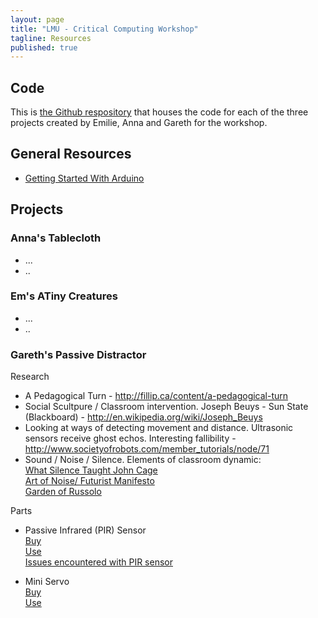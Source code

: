 ```yaml
---
layout: page
title: "LMU - Critical Computing Workshop"
tagline: Resources
published: true
---
```


## Code
This is [the Github respository](https://github.com/opensystemsassociation/lmu-munich-workshop "LMU Munich Workshop - Github Repo") that houses the code for each of the three projects created by Emilie, Anna and Gareth for the workshop.  

## General Resources
- [Getting Started With Arduino](http://reboot.yoha.co.uk/index.php?title=Getting_Started_with_Arduino)

## Projects
### Anna's Tablecloth  
- ...  
- ..

### Em's ATiny Creatures  
- ...  
- ..

### Gareth's Passive Distractor

Research
- A Pedagogical Turn - http://fillip.ca/content/a-pedagogical-turn
- Social Scultpure / Classroom intervention. Joseph Beuys - Sun State (Blackboard) - http://en.wikipedia.org/wiki/Joseph_Beuys
- Looking at ways of detecting movement and distance. Ultrasonic sensors receive ghost echos. Interesting fallibility - http://www.societyofrobots.com/member_tutorials/node/71
- Sound / Noise / Silence. Elements of classroom dynamic:  
[What Silence Taught John Cage](http://rosewhitemusic.com/piano/writings/silence-taught-john-cage/)  
[Art of Noise/ Futurist Manifesto](http://www.artype.de/Sammlung/pdf/russolo_noise.pdf)  
[Garden of Russolo](http://yurisuzuki.com/works/garden-of-russolo/)

Parts

- Passive Infrared (PIR) Sensor  
[Buy](http://oomlout.co.uk/collections/extra-pieces/products/motion-detector-pirs)  
[Use](http://bildr.org/2011/06/pir_arduino/)  
[Issues encountered with PIR sensor](http://electronics.stackexchange.com/questions/91040/pir-sensor-with-open-collector-arduino-anomalous-results/92989)

- Mini Servo  
[Buy](http://oomlout.co.uk/products/servo-micro-springrc-2309b)  
[Use](http://arduino.cc/en/Tutorial/Knob)
